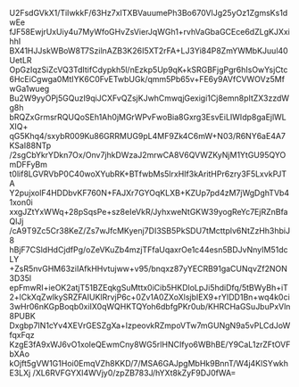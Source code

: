 U2FsdGVkX1/TiIwkkF/63Hz7xITXBVauumePh3Bo670VlJg25yOz1ZgmsKs1dwEe
fJF58EwjrUxUiy4u7MyWfoGHvZsVierJqWGh1+rvhVaGbaGCEce6dZLgKJXxihhI
BX41HJJskWBoW8T7SzilnAZB3K26I5XT2rFA+LJ3Yi84P8ZmYWMbKJuul40UetLR
OpGzIqzSiZcVQ3TdItifCdypkh5l/nEzkp5Up9qK+kSRGBFjgPgr6hIsOwYsjCtc
6HcEiCgwga0MtIYK6C0FvETwbUGk/qmm5Pb65v+FE6y9AVfCVWOVz5MfwGa1wueg
Bu2W9yyOPj5GQuzI9qiJCXFvQZsjKJwhCmwqjGexigi1Cj8emn8pItZX3zzdWg8h
bRQZxGrmsrRQUQoSEh1Ah0jMGrWPvFwoBia8Gxrg3EsvEiLIWIdp8gaEjlWLXIQ+
qG5Khq4/sxybR009Ku86GRRMUG9pL4MF9Zk4C6mW+N03/R6NY6aE4A7KSaI88NTp
/2sgCbYkrYDkn7Ox/Onv7jhkDWzaJ2mrwCA8V6QVWZKyNjM1YtGU95QYOmDFFyBm
t0lif8LGVRVbP0C40woXYubRK+BTfwbMs5lrxHIf3kAritHPr6zry3F5LxvkPJTA
Y2pujxolF4HDDbvKF760N+FAJXr7GYOqKLXB+KZUp7pd4zM7jWgDghTVb41xon0i
xxgJZtYxWWq+28pSqsPe+sz8eIeVkR/JyhxweNtGKW39yogReYc7EjRZnBfaQlJj
/cA9T9Zc5Cr38KeZ/Zs7wJfcMKyenj7DI3SB5PkSDU7tMcttplv6NtZzHh3hbiJ8
hBjF7CSldHdCjdfPg/oZeVKuZb4mzjTFfaUqaxrOe1c44esn5BDJvNnyIM51dcLY
+ZsR5nvGHM63ziIAfkHHvtujww+v95/bnqxz87yYECRB91gaCUNqvZf2NON3D35l
epFmwRI+ieOK2atjT51BZEqkgSuMttx0iCib5HKDloLpJi5hdiDfq/5tBWyBh+iT
2+lCkXqZwlkySRZFAIUKlRrvjP6c+0Zv1A0ZXoXlsjbIEX9+rYIDD1Bn+wq4k0ci
3wHr06nKGpBoqb0xiIX0qWQHKTQYoh6dbfgPKr0ub/KHRCHaGSuJbuPxVln8PUBK
Dxgbp7IN1cYv4XEVrGESZgXa+IzpeovkRZmpoVTw7mGUNgN9a5vPLCdJoWfqxFqz
KzgE3fA9xWJ6vO1xoleQEwmCny8WG5rlHNCIfyo6WBhBE/Y9CaL1zrZFtOVFbXAo
kOjft5gVW1G1Hoi0EmqVZh8KKD/7/MSA6GAJpgMbHk9BnnT/W4j4KlSYwkhE3LXj
/XL6RVFGYXI4WVjy0/zpZB783J/hYXt8kZyF9DJ0fWA=
